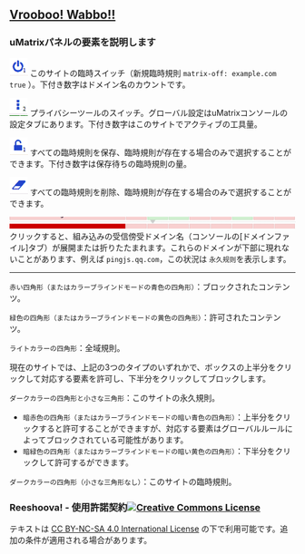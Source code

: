 ## [Vrooboo! Wabbo!!](https://umatrix-rules.github.io/#ovagarava---toc)
### uMatrixパネルの要素を説明します

![](../assets/power.png) このサイトの臨時スイッチ（新規臨時規則 `matrix-off: example.com true` ）。下付き数字はドメイン名のカウントです。

![](../assets/dots.png) プライバシーツールのスイッチ。グローバル設定はuMatrixコンソールの設定タブにあります。下付き数字はこのサイトでアクティブの工具量。

![](../assets/lock.png) すべての臨時規則を保存、臨時規則が存在する場合のみで選択することができます。下付き数字は保存待ちの臨時規則の量。

![](../assets/erase.png) すべての臨時規則を削除、臨時規則が存在する場合のみで選択することができます。

![](../assets/expand.png) クリックすると、組み込みの受信傍受ドメイン名（コンソールの[ドメインファイル]タブ）が展開または折りたたまれます。これらのドメインが下部に現れないことがあります、例えば `pingjs.qq.com`，この状況は `永久规则`を表示します。

---

`赤い四角形（またはカラーブラインドモードの青色の四角形）`：ブロックされたコンテンツ。

`緑色の四角形（またはカラーブラインドモードの黄色の四角形）`：許可されたコンテンツ。

`ライトカラーの四角形`：全域規則。

現在のサイトでは、上記の3つのタイプのいずれかで、ボックスの上半分をクリックして対応する要素を許可し、下半分をクリックしてブロックします。

`ダークカラーの四角形と小さな三角形`：このサイトの永久規則。

- `暗赤色の四角形（またはカラーブラインドモードの暗い青色の四角形）`：上半分をクリックすると許可することができますが、対応する要素はグローバルルールによってブロックされている可能性があります。
- `暗緑色の四角形（またはカラーブラインドモードの暗い黄色の四角形）`：下半分をクリックして許可するができます。

`ダークカラーの四角形（小さな三角形なし）`：このサイトの臨時規則。

### Reeshoova! - 使用許諾契約<a rel="license" href="http://creativecommons.org/licenses/by-nc-sa/4.0/"><img alt="Creative Commons License" style="border-width:0" src="https://i.creativecommons.org/l/by-nc-sa/4.0/88x31.png" /></a>
テキストは <a rel="license" href="http://creativecommons.org/licenses/by-nc-sa/4.0/">CC BY-NC-SA 4.0 International License</a>
の下で利用可能です。追加の条件が適用される場合があります。
